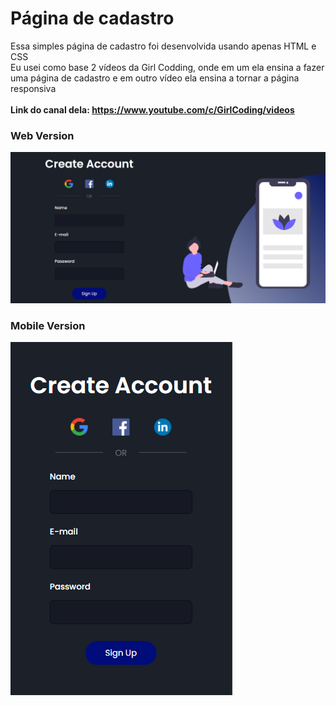 
# Página de cadastro

Essa simples página de cadastro foi desenvolvida usando apenas HTML e CSS<br />
Eu usei como base 2 vídeos da Girl Codding, onde em um ela ensina a fazer uma página de cadastro e em outro vídeo ela ensina a tornar a página responsiva<br /><br/>
**Link do canal dela: https://www.youtube.com/c/GirlCoding/videos**
### Web Version
<img src="imgs/web.png" alt="Web Version"/>

### Mobile Version
<img src="imgs/mobile.png" alt="Mobile Version"/>
